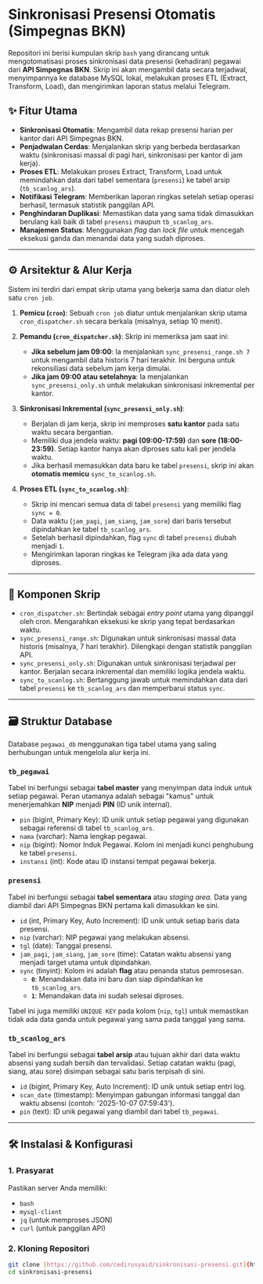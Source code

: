 # Sinkronisasi Presensi Otomatis (Simpegnas BKN)

Repositori ini berisi kumpulan skrip `bash` yang dirancang untuk mengotomatisasi proses sinkronisasi data presensi (kehadiran) pegawai dari **API Simpegnas BKN**. Skrip ini akan mengambil data secara terjadwal, menyimpannya ke database MySQL lokal, melakukan proses ETL (Extract, Transform, Load), dan mengirimkan laporan status melalui Telegram.

## ✨ Fitur Utama

* **Sinkronisasi Otomatis**: Mengambil data rekap presensi harian per kantor dari API Simpegnas BKN.
* **Penjadwalan Cerdas**: Menjalankan skrip yang berbeda berdasarkan waktu (sinkronisasi massal di pagi hari, sinkronisasi per kantor di jam kerja).
* **Proses ETL**: Melakukan proses Extract, Transform, Load untuk memindahkan data dari tabel sementara (`presensi`) ke tabel arsip (`tb_scanlog_ars`).
* **Notifikasi Telegram**: Memberikan laporan ringkas setelah setiap operasi berhasil, termasuk statistik panggilan API.
* **Penghindaran Duplikasi**: Memastikan data yang sama tidak dimasukkan berulang kali baik di tabel `presensi` maupun `tb_scanlog_ars`.
* **Manajemen Status**: Menggunakan *flag* dan *lock file* untuk mencegah eksekusi ganda dan menandai data yang sudah diproses.

---

## ⚙️ Arsitektur & Alur Kerja

Sistem ini terdiri dari empat skrip utama yang bekerja sama dan diatur oleh satu `cron job`.

1.  **Pemicu (`cron`)**: Sebuah `cron job` diatur untuk menjalankan skrip utama `cron_dispatcher.sh` secara berkala (misalnya, setiap 10 menit).

2.  **Pemandu (`cron_dispatcher.sh`)**: Skrip ini memeriksa jam saat ini:
    * **Jika sebelum jam 09:00**: Ia menjalankan `sync_presensi_range.sh 7` untuk mengambil data historis 7 hari terakhir. Ini berguna untuk rekonsiliasi data sebelum jam kerja dimulai.
    * **Jika jam 09:00 atau setelahnya**: Ia menjalankan `sync_presensi_only.sh` untuk melakukan sinkronisasi inkremental per kantor.

3.  **Sinkronisasi Inkremental (`sync_presensi_only.sh`)**:
    * Berjalan di jam kerja, skrip ini memproses **satu kantor** pada satu waktu secara bergantian.
    * Memiliki dua jendela waktu: **pagi (09:00-17:59)** dan **sore (18:00-23:59)**. Setiap kantor hanya akan diproses satu kali per jendela waktu.
    * Jika berhasil memasukkan data baru ke tabel `presensi`, skrip ini akan **otomatis memicu** `sync_to_scanlog.sh`.

4.  **Proses ETL (`sync_to_scanlog.sh`)**:
    * Skrip ini mencari semua data di tabel `presensi` yang memiliki flag `sync = 0`.
    * Data waktu (`jam_pagi`, `jam_siang`, `jam_sore`) dari baris tersebut dipindahkan ke tabel `tb_scanlog_ars`.
    * Setelah berhasil dipindahkan, flag `sync` di tabel `presensi` diubah menjadi `1`.
    * Mengirimkan laporan ringkas ke Telegram jika ada data yang diproses.

---

## 📂 Komponen Skrip

* `cron_dispatcher.sh`: Bertindak sebagai *entry point* utama yang dipanggil oleh cron. Mengarahkan eksekusi ke skrip yang tepat berdasarkan waktu.
* `sync_presensi_range.sh`: Digunakan untuk sinkronisasi massal data historis (misalnya, 7 hari terakhir). Dilengkapi dengan statistik panggilan API.
* `sync_presensi_only.sh`: Digunakan untuk sinkronisasi terjadwal per kantor. Berjalan secara inkremental dan memiliki logika jendela waktu.
* `sync_to_scanlog.sh`: Bertanggung jawab untuk memindahkan data dari tabel `presensi` ke `tb_scanlog_ars` dan memperbarui status `sync`.

---

## 🗃️ Struktur Database

Database `pegawai_db` menggunakan tiga tabel utama yang saling berhubungan untuk mengelola alur kerja ini.

### `tb_pegawai`

Tabel ini berfungsi sebagai **tabel master** yang menyimpan data induk untuk setiap pegawai. Peran utamanya adalah sebagai "kamus" untuk menerjemahkan **NIP** menjadi **PIN** (ID unik internal).

* `pin` (bigint, Primary Key): ID unik untuk setiap pegawai yang digunakan sebagai referensi di tabel `tb_scanlog_ars`.
* `nama` (varchar): Nama lengkap pegawai.
* `nip` (bigint): Nomor Induk Pegawai. Kolom ini menjadi kunci penghubung ke tabel `presensi`.
* `instansi` (int): Kode atau ID instansi tempat pegawai bekerja.

### `presensi`

Tabel ini berfungsi sebagai **tabel sementara** atau *staging area*. Data yang diambil dari API Simpegnas BKN pertama kali dimasukkan ke sini.

* `id` (int, Primary Key, Auto Increment): ID unik untuk setiap baris data presensi.
* `nip` (varchar): NIP pegawai yang melakukan absensi.
* `tgl` (date): Tanggal presensi.
* `jam_pagi`, `jam_siang`, `jam_sore` (time): Catatan waktu absensi yang menjadi target utama untuk dipindahkan.
* `sync` (tinyint): Kolom ini adalah **flag** atau penanda status pemrosesan.
    * **`0`**: Menandakan data ini baru dan siap dipindahkan ke `tb_scanlog_ars`.
    * **`1`**: Menandakan data ini sudah selesai diproses.

Tabel ini juga memiliki `UNIQUE KEY` pada kolom (`nip`, `tgl`) untuk memastikan tidak ada data ganda untuk pegawai yang sama pada tanggal yang sama.

### `tb_scanlog_ars`

Tabel ini berfungsi sebagai **tabel arsip** atau tujuan akhir dari data waktu absensi yang sudah bersih dan tervalidasi. Setiap catatan waktu (pagi, siang, atau sore) disimpan sebagai satu baris terpisah di sini.

* `id` (bigint, Primary Key, Auto Increment): ID unik untuk setiap entri log.
* `scan_date` (timestamp): Menyimpan gabungan informasi tanggal dan waktu absensi (contoh: '2025-10-07 07:59:43').
* `pin` (text): ID unik pegawai yang diambil dari tabel `tb_pegawai`.

---

## 🛠️ Instalasi & Konfigurasi

### 1. Prasyarat

Pastikan server Anda memiliki:
* `bash`
* `mysql-client`
* `jq` (untuk memproses JSON)
* `curl` (untuk panggilan API)

### 2. Kloning Repositori
```bash
git clone [https://github.com/cedirusyaid/sinkronisasi-presensi.git](https://github.com/cedirusyaid/sinkronisasi-presensi.git)
cd sinkronisasi-presensi
